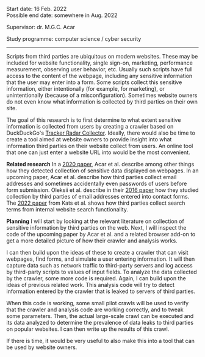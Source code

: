 Start date: 16 Feb. 2022<br>Possible end date: somewhere in Aug. 2022

Supervisor: dr. M.G.C. Acar

Study programme: computer science / cyber security

---

Scripts from third parties are ubiquitous on modern websites. These may be included for website functionality, single sign-on, marketing, performance measurement, observing user behavior, etc. Usually such scripts have full access to the content of the webpage, including any sensitive information that the user may enter into a form. Some scripts collect this sensitive information, either intentionally (for example, for marketing), or unintentionally (because of a misconfiguration). Sometimes website owners do not even know what information is collected by third parties on their own site.

The goal of this research is to first determine to what extent sensitive information is collected from users by creating a crawler based on DuckDuckGo's [Tracker Radar Collector][tracker-radar-collector]. Ideally, there would also be time to create a tool aimed at website owners to provide insight into what information third parties on their website collect from users. An online tool that one can just enter a website URL into would be the most convenient.

[tracker-radar-collector]: https://github.com/duckduckgo/tracker-radar-collector

**Related research**
In a [2020 paper][no-boundaries], Acar et al. describe among other things how they detected collection of sensitive data displayed on webpages. In an upcoming paper, Acar et al. describe how third parties collect email addresses and sometimes accidentally even passwords of users before form submission. Oleksii et al. describe in their [2016 paper][contact-us] how they studied collection by third parties of email addresses entered into contact forms. The [2022 paper][jelly-beans] from Kats et al. shows how third parties collect search terms from internal website search functionality.

[no-boundaries]: https://doi.org/10.2478/popets-2020-0070
[contact-us]: https://doi.org/10.1515/popets-2015-0028
[jelly-beans]: https://doi.org/10.2478/popets-2022-0053

**Planning**
I will start by looking at the relevant literature on collection of sensitive information by third parties on the web.
Next, I will inspect the code of the upcoming paper by Acar et al. and a related browser add-on to get a more detailed picture of how their crawler and analysis works.

I can then build upon the ideas of these to create a crawler that can visit webpages, find forms, and simulate a user entering information. It will then capture data such as network traffic to third-party servers and log access by third-party scripts to values of input fields.
To analyze the data collected by the crawler, some more code is required. Again, I can build upon the ideas of previous related work. This analysis code will try to detect information entered by the crawler that is leaked to servers of third parties.

When this code is working, some small pilot crawls will be used to verify that the crawler and analysis code are working correctly, and to tweak some parameters.
Then, the actual large-scale crawl can be executed and its data analyzed to determine the prevalence of data leaks to third parties on popular websites.
I can then write up the results of this crawl.

If there is time, it would be very useful to also make this into a tool that can be used by website owners.
